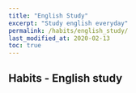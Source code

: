 ```yaml
---
title: "English Study"
excerpt: "Study english everyday"
permalink: /habits/english_study/
last_modified_at: 2020-02-13
toc: true
---
```


## Habits - English study